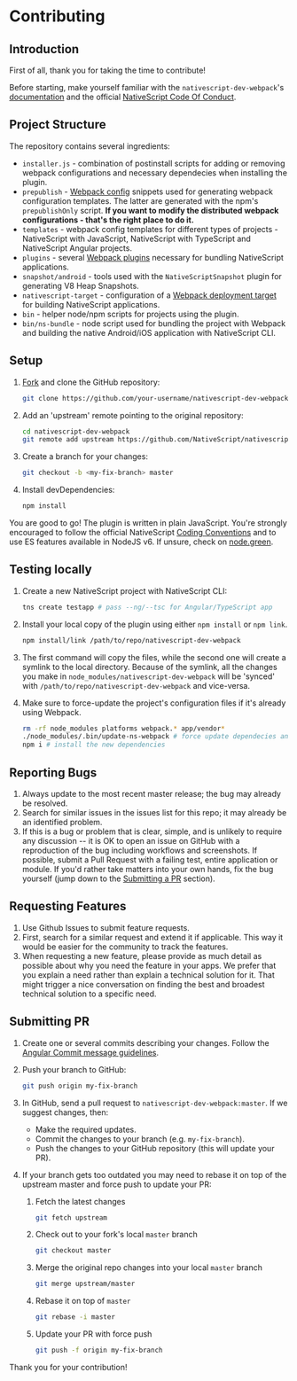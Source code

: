 Contributing
====================

## Introduction

First of all, thank you for taking the time to contribute!

Before starting, make yourself familiar with the `nativescript-dev-webpack`'s [documentation](http://docs.nativescript.org/best-practices/bundling-with-webpack) and the official [NativeScript Code Of Conduct]( https://github.com/NativeScript/codeofconduct).

## Project Structure

The repository contains several ingredients:
*   `installer.js` - combination of postinstall scripts for adding or removing webpack configurations and necessary dependecies when installing the plugin.
*    `prepublish` - [Webpack config](https://webpack.js.org/concepts/configuration/) snippets used for generating webpack configuration templates. The latter are generated with the npm's `prepublishOnly` script. **If you want to modify the distributed webpack configurations - that's the right place to do it.**
*   `templates` - webpack config templates for different types of projects - NativeScript with JavaScript, NativeScript with TypeScript and NativeScript Angular projects.
*   `plugins` - several [Webpack plugins](https://webpack.js.org/concepts/plugins/) necessary for bundling NativeScript applications.
*   `snapshot/android` - tools used with the `NativeScriptSnapshot` plugin for generating V8 Heap Snapshots.
*   `nativescript-target` - configuration of a [Webpack deployment target](https://webpack.js.org/concepts/targets/) for building NativeScript applications.
*   `bin` - helper node/npm scripts for projects using the plugin.
*   `bin/ns-bundle` - node script used for bundling the project with Webpack and building the native Android/iOS application with NativeScript CLI.   
## Setup
1. [Fork](https://help.github.com/articles/fork-a-repo/) and clone the GitHub repository:
    ```bash
    git clone https://github.com/your-username/nativescript-dev-webpack.git
    ```

2. Add an 'upstream' remote pointing to the original repository:
    ```bash
    cd nativescript-dev-webpack
    git remote add upstream https://github.com/NativeScript/nativescript-dev-webpack.git
    ```

3. Create a branch for your changes:
    ```bash
    git checkout -b <my-fix-branch> master
    ```

4. Install devDependencies:
    ```bash
    npm install
    ```

You are good to go! The plugin is written in plain JavaScript. You're strongly encouraged to follow the official NativeScript [Coding Conventions](https://github.com/NativeScript/NativeScript/blob/master/CodingConvention.md) and to use ES features available in NodeJS v6. If unsure, check on [node.green](http://node.green/).

## Testing locally

1. Create a new NativeScript project with NativeScript CLI:
    ``` bash
    tns create testapp # pass --ng/--tsc for Angular/TypeScript app
    ```

2. Install your local copy of the plugin using either `npm install` or `npm link`.
    ``` bash
    npm install/link /path/to/repo/nativescript-dev-webpack
    ```

3. The first command will copy the files, while the second one will create a symlink to the local directory. Because of the symlink, all the changes you make in `node_modules/nativescript-dev-webpack` will be 'synced' with `/path/to/repo/nativescript-dev-webpack` and vice-versa.

4. Make sure to force-update the project's configuration files if it's already using Webpack.
    ``` bash
    rm -rf node_modules platforms webpack.* app/vendor*
    ./node_modules/.bin/update-ns-webpack # force update dependecies and add the new configurations
    npm i # install the new dependencies
    ```

## Reporting Bugs

1. Always update to the most recent master release; the bug may already be resolved.
2. Search for similar issues in the issues list for this repo; it may already be an identified problem.
3. If this is a bug or problem that is clear, simple, and is unlikely to require any discussion -- it is OK to open an issue on GitHub with a reproduction of the bug including workflows and screenshots. If possible, submit a Pull Request with a failing test, entire application or module. If you'd rather take matters into your own hands, fix the bug yourself (jump down to the [Submitting a PR](#pr) section).

## Requesting Features

1. Use Github Issues to submit feature requests.
2. First, search for a similar request and extend it if applicable. This way it would be easier for the community to track the features.
3. When requesting a new feature, please provide as much detail as possible about why you need the feature in your apps. We prefer that you explain a need rather than explain a technical solution for it. That might trigger a nice conversation on finding the best and broadest technical solution to a specific need.

## Submitting PR

1. Create one or several commits describing your changes. Follow the [Angular Commit message guidelines](https://docs.google.com/document/d/1QrDFcIiPjSLDn3EL15IJygNPiHORgU1_OOAqWjiDU5Y/edit#heading=h.uyo6cb12dt6w).

2. Push your branch to GitHub:
    ```bash
    git push origin my-fix-branch
    ```

3. In GitHub, send a pull request to `nativescript-dev-webpack:master`. If we suggest changes, then:

    *   Make the required updates.
    *   Commit the changes to your branch (e.g. `my-fix-branch`).
    *   Push the changes to your GitHub repository (this will update your PR).

4. If your branch gets too outdated you may need to rebase it on top of the upstream master and force push to update your PR:

    1. Fetch the latest changes
        ```bash
        git fetch upstream
        ```

    2. Check out to your fork's local `master` branch
        ```bash
        git checkout master
        ```

    3. Merge the original repo changes into your local `master` branch
        ```bash
        git merge upstream/master
        ```

    4. Rebase it on top of `master`
        ```bash
        git rebase -i master
        ```

    5. Update your PR with force push
        ```bash
        git push -f origin my-fix-branch
        ```

Thank you for your contribution!
